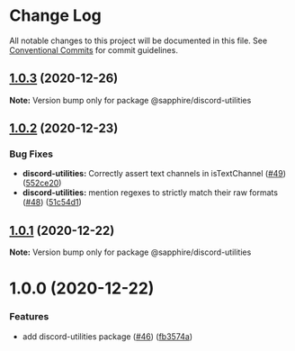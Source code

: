 # Change Log

All notable changes to this project will be documented in this file.
See [Conventional Commits](https://conventionalcommits.org) for commit guidelines.

## [1.0.3](https://github.com/sapphire-project/utilities/compare/@sapphire/discord-utilities@1.0.2...@sapphire/discord-utilities@1.0.3) (2020-12-26)

**Note:** Version bump only for package @sapphire/discord-utilities

## [1.0.2](https://github.com/sapphire-project/utilities/compare/@sapphire/discord-utilities@1.0.1...@sapphire/discord-utilities@1.0.2) (2020-12-23)

### Bug Fixes

-   **discord-utilities:** Correctly assert text channels in isTextChannel ([#49](https://github.com/sapphire-project/utilities/issues/49)) ([552ce20](https://github.com/sapphire-project/utilities/commit/552ce20605eb35c43b66d5697e21d0e03a2fda82))
-   **discord-utilities:** mention regexes to strictly match their raw formats ([#48](https://github.com/sapphire-project/utilities/issues/48)) ([51c54d1](https://github.com/sapphire-project/utilities/commit/51c54d122f5484aafa58f96e17e75dca635b8b8b))

## [1.0.1](https://github.com/sapphire-project/utilities/compare/@sapphire/discord-utilities@1.0.0...@sapphire/discord-utilities@1.0.1) (2020-12-22)

**Note:** Version bump only for package @sapphire/discord-utilities

# 1.0.0 (2020-12-22)

### Features

-   add discord-utilities package ([#46](https://github.com/sapphire-project/utilities/issues/46)) ([fb3574a](https://github.com/sapphire-project/utilities/commit/fb3574a166e9ce15d47bd8303db85db5ab3093a9))
